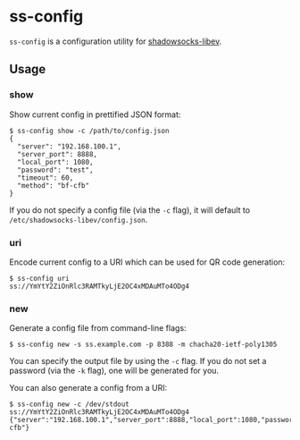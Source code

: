 # ss-config

`ss-config` is a configuration utility for [shadowsocks-libev].

## Usage

### show

Show current config in prettified JSON format:

```
$ ss-config show -c /path/to/config.json
{
  "server": "192.168.100.1",
  "server_port": 8888,
  "local_port": 1080,
  "password": "test",
  "timeout": 60,
  "method": "bf-cfb"
}
```

If you do not specify a config file (via the `-c` flag), it will default
to `/etc/shadowsocks-libev/config.json`.

### uri

Encode current config to a URI which can be used for QR code generation:

```
$ ss-config uri
ss://YmYtY2ZiOnRlc3RAMTkyLjE2OC4xMDAuMTo4ODg4
```

### new

Generate a config file from command-line flags:

```
$ ss-config new -s ss.example.com -p 8388 -m chacha20-ietf-poly1305
```

You can specify the output file by using the `-c` flag.  If you do not
set a password (via the `-k` flag), one will be generated for you.

You can also generate a config from a URI:

```
$ ss-config new -c /dev/stdout ss://YmYtY2ZiOnRlc3RAMTkyLjE2OC4xMDAuMTo4ODg4
{"server":"192.168.100.1","server_port":8888,"local_port":1080,"password":"test","timeout":60,"method":"bf-cfb"}
```

[shadowsocks-libev]: https://github.com/shadowsocks/shadowsocks-libev
